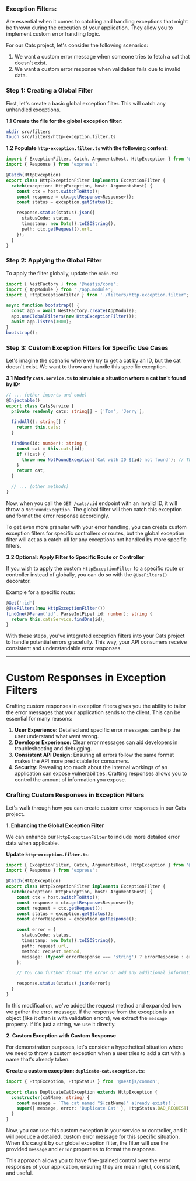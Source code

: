 ### Exception Filters:

Are essential when it comes to catching and handling exceptions that might be thrown during the execution of your application. They allow you to implement custom error handling logic.

For our Cats project, let's consider the following scenarios:

1. We want a custom error message when someone tries to fetch a cat that doesn't exist.
2. We want a custom error response when validation fails due to invalid data.

### Step 1: Creating a Global Filter

First, let's create a basic global exception filter. This will catch any unhandled exceptions.

**1.1 Create the file for the global exception filter:**

```bash
mkdir src/filters
touch src/filters/http-exception.filter.ts
```

**1.2 Populate `http-exception.filter.ts` with the following content:**

```typescript
import { ExceptionFilter, Catch, ArgumentsHost, HttpException } from '@nestjs/common';
import { Response } from 'express';

@Catch(HttpException)
export class HttpExceptionFilter implements ExceptionFilter {
  catch(exception: HttpException, host: ArgumentsHost) {
    const ctx = host.switchToHttp();
    const response = ctx.getResponse<Response>();
    const status = exception.getStatus();

    response.status(status).json({
      statusCode: status,
      timestamp: new Date().toISOString(),
      path: ctx.getRequest().url,
    });
  }
}
```

### Step 2: Applying the Global Filter

To apply the filter globally, update the `main.ts`:

```typescript
import { NestFactory } from '@nestjs/core';
import { AppModule } from './app.module';
import { HttpExceptionFilter } from './filters/http-exception.filter';

async function bootstrap() {
  const app = await NestFactory.create(AppModule);
  app.useGlobalFilters(new HttpExceptionFilter());
  await app.listen(3000);
}
bootstrap();
```

### Step 3: Custom Exception Filters for Specific Use Cases

Let's imagine the scenario where we try to get a cat by an ID, but the cat doesn't exist. We want to throw and handle this specific exception.

**3.1 Modify `cats.service.ts` to simulate a situation where a cat isn't found by ID:**

```typescript
// ... (other imports and code)
@Injectable()
export class CatsService {
  private readonly cats: string[] = ['Tom', 'Jerry'];

  findAll(): string[] {
    return this.cats;
  }

  findOne(id: number): string {
    const cat = this.cats[id];
    if (!cat) {
      throw new NotFoundException(`Cat with ID ${id} not found`); // This is a NestJS built-in exception
    }
    return cat;
  }

  // ... (other methods)
}
```

Now, when you call the `GET /cats/:id` endpoint with an invalid ID, it will throw a `NotFoundException`. The global filter will then catch this exception and format the error response accordingly.

To get even more granular with your error handling, you can create custom exception filters for specific controllers or routes, but the global exception filter will act as a catch-all for any exceptions not handled by more specific filters.

**3.2 Optional: Apply Filter to Specific Route or Controller**

If you wish to apply the custom `HttpExceptionFilter` to a specific route or controller instead of globally, you can do so with the `@UseFilters()` decorator.

Example for a specific route:

```typescript
@Get(':id')
@UseFilters(new HttpExceptionFilter())
findOne(@Param('id', ParseIntPipe) id: number): string {
  return this.catsService.findOne(id);
}
```

With these steps, you've integrated exception filters into your Cats project to handle potential errors gracefully. This way, your API consumers receive consistent and understandable error responses.

---

# Custom Responses in Exception Filters

Crafting custom responses in exception filters gives you the ability to tailor the error messages that your application sends to the client. This can be essential for many reasons:

1. **User Experience:** Detailed and specific error messages can help the user understand what went wrong.
2. **Developer Experience:** Clear error messages can aid developers in troubleshooting and debugging.
3. **Consistent API Design:** Ensuring all errors follow the same format makes the API more predictable for consumers.
4. **Security:** Revealing too much about the internal workings of an application can expose vulnerabilities. Crafting responses allows you to control the amount of information you expose.

### Crafting Custom Responses in Exception Filters

Let's walk through how you can create custom error responses in our Cats project.

**1. Enhancing the Global Exception Filter**

We can enhance our `HttpExceptionFilter` to include more detailed error data when applicable.

**Update `http-exception.filter.ts`**:

```typescript
import { ExceptionFilter, Catch, ArgumentsHost, HttpException } from '@nestjs/common';
import { Response } from 'express';

@Catch(HttpException)
export class HttpExceptionFilter implements ExceptionFilter {
  catch(exception: HttpException, host: ArgumentsHost) {
    const ctx = host.switchToHttp();
    const response = ctx.getResponse<Response>();
    const request = ctx.getRequest();
    const status = exception.getStatus();
    const errorResponse = exception.getResponse();

    const error = {
      statusCode: status,
      timestamp: new Date().toISOString(),
      path: request.url,
      method: request.method,
      message: (typeof errorResponse === 'string') ? errorResponse : errorResponse.message,
    };

    // You can further format the error or add any additional information if needed.

    response.status(status).json(error);
  }
}
```

In this modification, we've added the request method and expanded how we gather the error message. If the response from the exception is an object (like it often is with validation errors), we extract the `message` property. If it's just a string, we use it directly.

**2. Custom Exception with Custom Response**

For demonstration purposes, let's consider a hypothetical situation where we need to throw a custom exception when a user tries to add a cat with a name that's already taken.

**Create a custom exception: `duplicate-cat.exception.ts`**:

```typescript
import { HttpException, HttpStatus } from '@nestjs/common';

export class DuplicateCatException extends HttpException {
  constructor(catName: string) {
    const message = `The cat named "${catName}" already exists!`;
    super({ message, error: 'Duplicate Cat' }, HttpStatus.BAD_REQUEST);
  }
}
```

Now, you can use this custom exception in your service or controller, and it will produce a detailed, custom error message for this specific situation. When it's caught by our global exception filter, the filter will use the provided `message` and `error` properties to format the response.

This approach allows you to have fine-grained control over the error responses of your application, ensuring they are meaningful, consistent, and useful.
